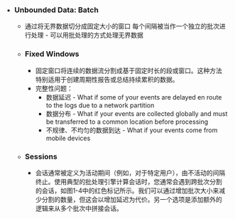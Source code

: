 - ### Unbounded Data: Batch
	- 通过将无界数据切分成固定大小的窗口 每个间隔被当作一个独立的批次进行处理 - 可以用批处理的方式处理无界数据
	- ### Fixed Windows
		- 固定窗口将连续的数据流分割成基于固定时长的段或窗口。这种方法特别适用于创建周期性报告或总结持续累积的数据。
		- 完整性问题：
			- 数据延迟 - What if some of your events are delayed en route to the logs due to a network partition
			- 数据分布 - What if your events are collected globally and must be transferred to a common location before processing
			- 不规律、不均匀的数据到达 - What if your events come from mobile devices
	- ### Sessions
		- 会话通常被定义为活动期间（例如，对于特定用户），由不活动的间隔终止。使用典型的批处理引擎计算会话时，您通常会遇到跨批次分割的会话，如图1-4中的红色标记所示。我们可以通过增加批次大小来减少分割的数量，但这会以增加延迟为代价。另一个选项是添加额外的逻辑来从多个批次中拼接会话。